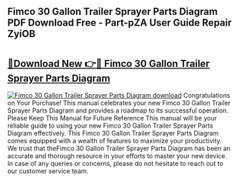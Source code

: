 ## Fimco 30 Gallon Trailer Sprayer Parts Diagram PDF Download Free - Part-pZA User Guide Repair ZyiOB

# <h2><a href="http://dfrk8c6.blite.top/?on=Fimco+30+Gallon+Trailer+Sprayer+Parts+Diagram">🔗Download New 👉🔴 Fimco 30 Gallon Trailer Sprayer Parts Diagram</a></h2>

[![Fimco 30 Gallon Trailer Sprayer Parts Diagram download](https://i.imgur.com/lujVjoI.png)](http://dfrk8c6.blite.top/?on=Fimco+30+Gallon+Trailer+Sprayer+Parts+Diagram)
Congratulations on Your Purchase! This manual celebrates your new Fimco 30 Gallon Trailer Sprayer Parts Diagram and provides a roadmap to its successful operation. Please Keep This Manual for Future Reference This manual will be your reliable guide to using your new Fimco 30 Gallon Trailer Sprayer Parts Diagram effectively. This Fimco 30 Gallon Trailer Sprayer Parts Diagram comes equipped with a wealth of features to maximize your productivity. We trust that theFimco 30 Gallon Trailer Sprayer Parts Diagram has been an accurate and thorough resource in your efforts to master your new device. In case of any queries or concerns, please do not hesitate to reach out to our customer service team.
